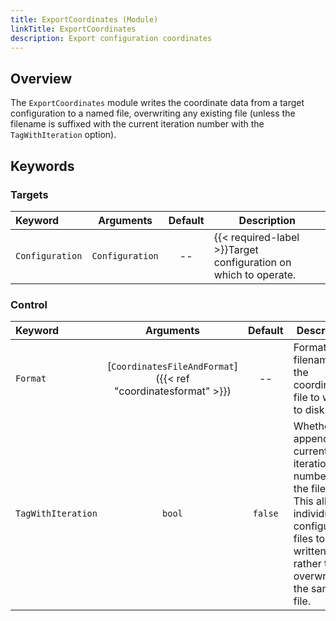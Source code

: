 ```yaml
---
title: ExportCoordinates (Module)
linkTitle: ExportCoordinates
description: Export configuration coordinates
---
```


## Overview

The `ExportCoordinates` module writes the coordinate data from a target configuration to a named file, overwriting any existing file (unless the filename is suffixed with the current iteration number with the `TagWithIteration` option).

## Keywords

### Targets

|Keyword|Arguments|Default|Description|
|:------|:--:|:-----:|-----------|
|`Configuration`|`Configuration`|--|{{< required-label >}}Target configuration on which to operate.|

### Control

|Keyword|Arguments|Default|Description|
|:------|:--:|:-----:|-----------|
|`Format`|[`CoordinatesFileAndFormat`]({{< ref "coordinatesformat" >}})|--|Format and filename of the coordinates file to write to disk.|
|`TagWithIteration`|`bool`|`false`|Whether to append the current iteration number to the filename. This allows individual configuration files to be written, rather than overwriting the same file.|
